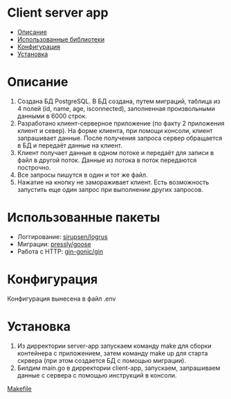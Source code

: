 # Client server app
- [Описание](#description)
- [Использованные библиотеки](#libs)
- [Конфигурация](#config)
- [Установка](#management)

# Описание <a name="description"/>

1. Создана БД PostgreSQL. В БД создана, путем миграций, таблица из 4 полей (id, name, age, isconnected), заполненная произвольными данными в 6000 строк.
2. Разработано клиент-серверное приложение (по факту 2 приложения клиент и север). На форме клиента, при помощи консоли, клиент запрашивает данные. После получения запроса сервер обращается в БД и передаёт данные на клиент.
3. Клиент получает данные в одном потоке и передаёт для записи в файл в другой поток. Данные из потока в поток передаются построчно.
4. Все запросы пишутся в один и тот же файл.
5. Нажатие на кнопку не замораживает клиент. Есть возможность запустить еще один запрос при выполнении других запросов.


# Использованные пакеты <a name="libs"/>

- Логгирование: [sirupsen/logrus](https://github.com/sirupsen/logrus)
- Миграции: [pressly/goose](https://github.com/pressly/goose)
- Работа с HTTP: [gin-gonic/gin](https://github.com/gin-gonic/gin)

# Конфигурация <a name="config"/>

Конфигурация вынесена в файл .env

# Установка <a name="management"/>

1) Из дирректории server-app запускаем команду make для сборки контейнера с приложением,
затем команду make up для старта скрвера (при этом создается БД с помощью миграции).
2) Билдим main.go в дирректории client-app, запускаем, запрашиваем данные с сервера с помощью инструкций в консоли.

[Makefile](Makefile) 
